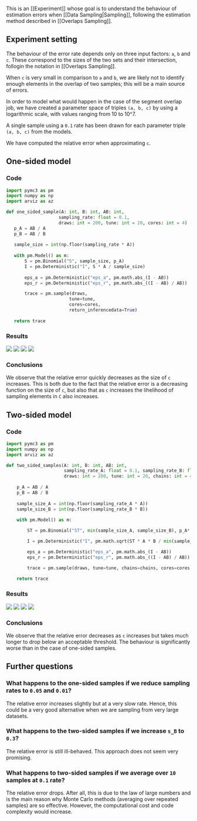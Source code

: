 This is an [[Experiment]] whose goal is to understand the behaviour of estimation errors when [[Data Sampling|Sampling]], following the estimation method described in [[Overlaps Sampling]].

## Experiment setting
The behaviour of the error rate depends only on three input factors: `a`, `b` and `c`. These correspond to the sizes of the two sets and their intersection, follogin the notation in [[Overlaps Sampling]].

When `c` is very small in comparison to `a` and `b`, we are likely not to identify enough elements in the overlap of two samples; this will be a main source of errors.

In order to model what would happen in the case of the segment overlap job, we have created a parameter space of triples `(a, b, c)` by using a logarithmic scale, with values ranging from 10 to 10^7.

A single sample using a `0.1` rate has been drawn for each parameter triple `(a, b, c)` from the models.

We have computed the relative error when approximating `c`.

## One-sided model
 ### Code
 
 ```python
import pymc3 as pm
import numpy as np
import arviz as az
 
def one_sided_sample(A: int, B: int, AB: int,
                     sampling_rate: float = 0.1,
                     draws: int = 200, tune: int = 20, cores: int = 4) -> az.InferenceData:
    p_A = AB / A
    p_B = AB / B
    
    sample_size = int(np.floor(sampling_rate * A))
    
    with pm.Model() as m:
        S = pm.Binomial("S", sample_size, p_A)
        I = pm.Deterministic("I", S * A / sample_size)
        
        eps_a = pm.Deterministic("eps_a", pm.math.abs_(I - AB))
        eps_r = pm.Deterministic("eps_r", pm.math.abs_((I - AB) / AB))

        trace = pm.sample(draws,
	                     tune=tune,
						 cores=cores,
						 return_inferencedata=True)
    
    return trace
```
 
 ### Results
 
![](one-sided-3d.png)
![](one-sided-a.png)
![](one-sided-b.png)
![](one-sided-c.png)

### Conclusions

We observe that the relative error quickly decreases as the size of `c` increases. This is both due to the fact that the relative error is a decreasing function on the size of `c`, but also that as `c` increases the lihelihood of sampling elements in `C` also increases.

## Two-sided model

### Code

```python
import pymc3 as pm
import numpy as np
import arviz as az

def two_sided_samples(A: int, B: int, AB: int,
                      sampling_rate_A: float = 0.1, sampling_rate_B: float = 0.1, 
                      draws: int = 200, tune: int = 20, chains: int = 4, cores: int = 4) -> az.InferenceData:
    
    p_A = AB / A
    p_B = AB / B
    
    sample_size_A = int(np.floor(sampling_rate_A * A))
    sample_size_B = int(np.floor(sampling_rate_B * B))
    
    with pm.Model() as m:

        ST = pm.Binomial("ST", min(sample_size_A, sample_size_B), p_A* p_B)

        I = pm.Deterministic("I", pm.math.sqrt(ST * A * B / min(sample_size_A, sample_size_B)))

        eps_a = pm.Deterministic("eps_a", pm.math.abs_(I - AB))
        eps_r = pm.Deterministic("eps_r", pm.math.abs_((I - AB) / AB))

        trace = pm.sample(draws, tune=tune, chains=chains, cores=cores, return_inferencedata=True)
        
    return trace
```

### Results
![](two-sided-3d.png)
![](two-sided-a.png)
![](two-sided-b.png)
![](two-sided-c.png)

### Conclusions
We observe that the relative error decreases as `c` increases but takes much longer to drop below an acceptable threshold. The behaviour is significantly worse than in the case of one-sided samples.

## Further questions

### What happens to the one-sided samples if we reduce sampling rates to `0.05` and `0.01`?

The relative error increases slightly but at a very slow rate. Hence, this could be a very good alternative when we are sampling from very large datasets.

### What happens to the two-sided samples if we increase `s_B` to `0.3`?

The relative error is still ill-behaved. This approach does not seem very promising.

### What happens to two-sided samples if we average over `10` samples at `0.1` rate?

The relative error drops. After all, this is due to the law of large numbers and is the main reason why Monte Carlo methods (averaging over repeated samples) are so effective.
However, the computational cost and code complexity would increase.